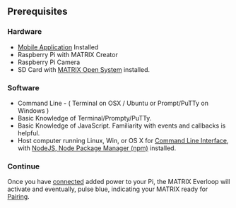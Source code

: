## Prerequisites

### Hardware
* [Mobile Application](../getting-started/mobile-applications.md) Installed
* Raspberry Pi with MATRIX Creator
* Raspberry Pi Camera
* SD Card with [MATRIX Open System](installation.md) installed.

### Software
* Command Line - ( Terminal on OSX / Ubuntu or Prompt/PuTTy on Windows )
* Basic Knowledge of Terminal/Prompty/PuTTy.
* Basic Knowledge of JavaScript. Familiarity with events and callbacks is helpful.
* Host computer running Linux, Win, or OS X for [Command Line Interface](../overview/cli.md), with [NodeJS, Node Package Manager (npm)](https://nodejs.org/en/download/) installed.

### Continue
Once you have [connected](../docs/setup.md) added power to your Pi, the MATRIX Everloop will activate and eventually, pulse blue, indicating your MATRIX ready for [Pairing](../getting-started/pairing.md).

